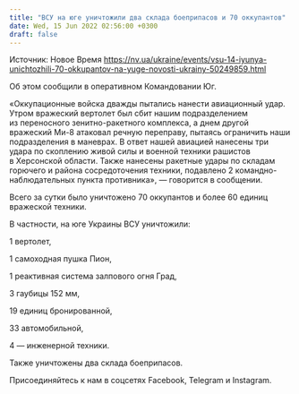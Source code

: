 ```yaml
---
title: "ВСУ на юге уничтожили два склада боеприпасов и 70 оккупантов"
date: Wed, 15 Jun 2022 02:56:00 +0300
draft: false
---
```

Источник: Новое Время https://nv.ua/ukraine/events/vsu-14-iyunya-unichtozhili-70-okkupantov-na-yuge-novosti-ukrainy-50249859.html


Об этом сообщили в оперативном Командовании Юг.

«Оккупационные войска дважды пытались нанести авиационный удар. Утром вражеский вертолет был сбит нашим подразделением из переносного зенитно-ракетного комплекса, а днем другой вражеский Ми-8 атаковал речную переправу, пытаясь ограничить наши подразделения в маневрах. В ответ нашей авиацией нанесены три удара по скоплению живой силы и военной техники рашистов в Херсонской области. Также нанесены ракетные удары по складам горючего и района сосредоточения техники, подавлено 2 командно-наблюдательных пункта противника», — говорится в сообщении.

Всего за сутки было уничтожено 70 оккупантов и более 60 единиц вражеской техники.

В частности, на юге Украины ВСУ уничтожили:

1 вертолет,

1 самоходная пушка Пион,

1 реактивная система залпового огня Град,

3 гаубицы 152 мм,

19 единиц бронированной,

33 автомобильной,

4 — инженерной техники.

Также уничтожены два склада боеприпасов.

Присоединяйтесь к нам в соцсетях Facebook, Telegram и Instagram.
